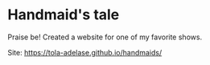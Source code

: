# Handmaid's tale

Praise be! Created a website for one of my favorite shows. 

Site: https://tola-adelase.github.io/handmaids/
